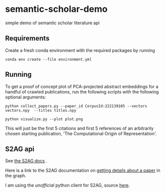 # semantic-scholar-demo

simple demo of semantic scholar literature api

## Requirements

Create a fresh conda environment with the required packages by running

`conda env create --file environment.yml`

## Running

To get a proof of concept plot of PCA-projected abstract embeddings for a handful of crawled publications, run the following scripts with the following optional arguments:

`python collect_papers.py --paper_id CorpusId:222139105 --vectors vectors.npy  --titles titles.npy`

`python visualize.py --plot plot.png`

This will just be the first 5 citations and first 5 references of an arbitrarily chosen starting publication, 'The Computational Origin of Representation'.

## S2AG api

See [the S2AG docs](https://api.semanticscholar.org/api-docs/graph) .

Here is a link to the S2AG documentation on [getting details about a paper](https://api.semanticscholar.org/api-docs/graph#tag/Paper-Data/operation/get_graph_get_paper) in the graph.

I am using the *unofficial* python client for S2AG, source [here](https://github.com/danielnsilva/semanticscholar#).
